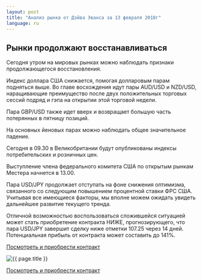 ```yaml
---
layout: post
title: "Анализ рынка от Дэйва Эванса за 13 февраля 2018г"
language: ru
---
```

##  Рынки продолжают восстанавливаться

Сегодня утром на мировых рынках можно наблюдать признаки продолжающегося восстановления.

Индекс доллара США снижается, помогая долларовым парам подняться выше. Во главе восхождения идут пары AUD/USD и NZD/USD, наращивающие преимущество после двух положительных торговых сессий подряд и гэпа на открытии этой торговой недели.

Пара GBP/USD также идет вверх и возвращает большую часть потерянных в пятницу позиций.

На основных йеновых парах можно наблюдать общее значительное падение.
 
 
Сегодня в 09.30 в Великобритании будут опубликованы индексы потребительских и розничных цен.

Выступление члена федерального комитета США по открытым рынкам Местера начнется в 13.00.
 
 
Пара USD/JPY продолжает отступать на фоне снижения оптимизма, связанного со следующим повышением процентной ставки ФРС США. Учитывая все имеющиеся факторы, мы вполне можем ожидать увидеть дальнейшее развитие текущего тренда.

Отличной возможностью воспользоваться сложившейся ситуацией может стать приобретение контракта НИЖЕ, прогнозирующего, что пара USD/JPY завершит сделку ниже отметки 107.25 через 14 дней. Потенциальная прибыль от контракта может составить до 141%.

<a href="http://record.binary.com/_bivVDfg8lHux76XffYA0JmNd7ZgqdRLk/1/market=forex&underlying=frxUSDJPY&formname=higherlower&duration_amount=14&duration_units=d&amount=10&amount_type=payout&expiry_type=duration&barrier=107.25&s=1&t=AGAo0wZxiuWVUSIZnKLQvZ0co5lt24DG" target="_blank">Посмотреть и приобрести контракт</a>

<img src="{{ site.url }}/images/feb-18/ru-13-feb-18.png" alt="{{ page.title }}"  title="{{ page.title }}">

<a href="%LINK%%?https://www.binary.com/d/trade.cgi?market=forex&underlying=frxUSDJPY&formname=higherlower&duration_amount=14&duration_units=d&amount=10&amount_type=payout&expiry_type=duration&barrier=107.25&s=1&t=AGAo0wZxiuWVUSIZnKLQvZ0co5lt24DG" target="_blank">Посмотреть и приобрести контракт</a>
